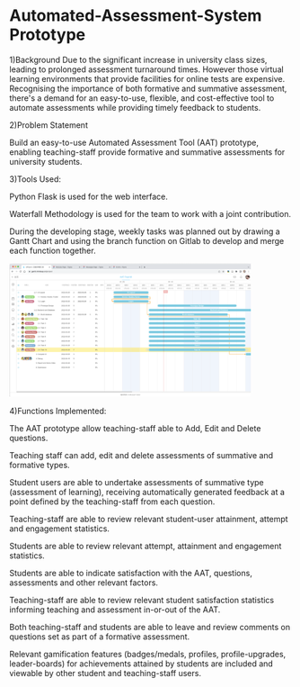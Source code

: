 # Automated-Assessment-System Prototype


1)Background
Due to the significant increase in university class sizes, leading to prolonged assessment turnaround times. However those virtual learning environments that provide facilities for online tests are expensive.
Recognising the importance of both formative and summative assessment, there's a demand for an easy-to-use, flexible, and cost-effective tool to automate assessments while providing timely feedback to students.

2)Problem Statement

Build an easy-to-use Automated Assessment Tool (AAT) prototype, enabling teaching-staff provide formative and summative assessments for university students.


3)Tools Used:

Python Flask is used for the web interface.

Waterfall Methodology is used for the team to work with a joint contribution. 

During the developing stage, weekly tasks was planned out by drawing a Gantt Chart and using the branch function on Gitlab to develop and merge each function together.

<img width="430" alt="image" src="https://github.com/PennyLi123/Automated-Assessment-System/blob/main/3%EF%B8%8F⃣AAT%20Gantt%20Chart.png">

4)Functions Implemented:

The AAT prototype allow teaching-staff able to Add, Edit and Delete questions.

Teaching staff can add, edit and delete assessments of summative and formative types.

Student users are able to undertake assessments of summative type (assessment of learning), receiving automatically generated feedback at a point defined by the teaching-staff from each question.

Teaching-staff are able to review relevant student-user attainment, attempt and engagement statistics. 

Students are able to review relevant attempt, attainment and engagement statistics.

Students are able to indicate satisfaction with the AAT, questions, assessments and other relevant factors.

Teaching-staff are able to review relevant student satisfaction statistics informing teaching and assessment in-or-out of the AAT.

Both teaching-staff and students are able to leave and review comments on questions set as part of a formative assessment.

Relevant gamification features (badges/medals, profiles, profile-upgrades, leader-boards) for achievements attained by students are included and viewable by other student and teaching-staff users. 
